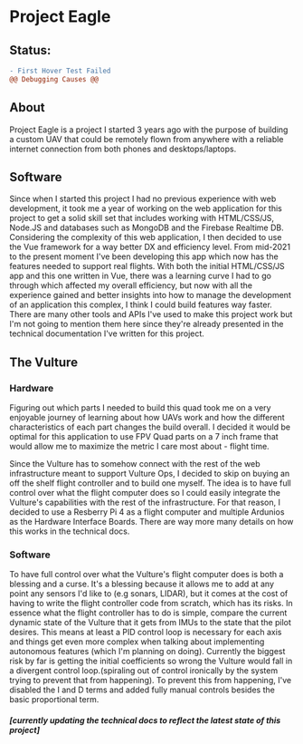 # Project Eagle

## Status:  

```diff
- First Hover Test Failed
@@ Debugging Causes @@
```

## About
Project Eagle is a project I started 3 years ago with the purpose of building a custom UAV that could be remotely flown from anywhere with a reliable internet connection from both phones and desktops/laptops.

## Software
Since when I started this project I had no previous experience with web development, it took me a year of working on the web application for this project to get a solid skill set that includes working with HTML/CSS/JS, Node.JS and databases such as MongoDB and the Firebase Realtime DB. Considering the complexity of this web application, I then decided to use the Vue framework for a way better DX and efficiency level. From mid-2021 to the present moment I've been developing this app which now has the features needed to support real flights. With both the initial HTML/CSS/JS app and this one written in Vue, there was a learning curve I had to go through which affected my overall efficiency, but now with all the experience gained and better insights into how to manage the development of an application this complex, I think I could build features way faster. There are many other tools and APIs I've used to make this project work but I'm not going to mention them here since they're already presented in the technical documentation I've written for this project.

## The Vulture

### Hardware 
Figuring out which parts I needed to build this quad took me on a very enjoyable journey of learning about how UAVs work and how the different characteristics of each part changes the build overall. I decided it would be optimal for this application to use FPV Quad parts on a 7 inch frame that would allow me to maximize the metric I care most about - flight time.

Since the Vulture has to somehow connect with the rest of the web infrastructure meant to support Vulture Ops, I decided to skip on buying an off the shelf flight controller and to build one myself. The idea is to have full control over what the flight computer does so I could easily integrate the Vulture's capabilities with the rest of the infrastructure. For that reason, I decided to use a Resberry Pi 4 as a flight computer and multiple Ardunios as the Hardware Interface Boards. There are way more many details on how this works in the technical docs.

### Software
To have full control over what the Vulture's flight computer does is both a blessing and a curse. It's a blessing because it allows me to add at any point any sensors I'd like to (e.g sonars, LIDAR), but it comes at the cost of having to write the flight controller code from scratch, which has its risks. In essence what the flight controller has to do is simple, compare the current dynamic state of the Vulture that it gets from IMUs to the state that the pilot desires. This means at least a PID control loop is necessary for each axis and things get even more complex when talking about implementing autonomous features (which I'm planning on doing). Currently the biggest risk by far is getting the initial coefficients so wrong the Vulture would fall in a divergent control loop.(spiraling out of control ironically by the system trying to prevent that from happening). To prevent this from happening, I've disabled the I and D terms and added fully manual controls besides the basic proportional term. 

##### [currently updating the technical docs to reflect the latest state of this project]
